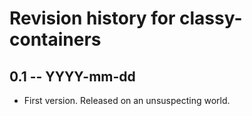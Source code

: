 # Revision history for classy-containers

## 0.1 -- YYYY-mm-dd

* First version. Released on an unsuspecting world.
